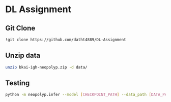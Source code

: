 # DL Assignment


## Git Clone 

```bash
!git clone https://github.com/datht4889/DL-Assignment
```

## Unzip data

```bash
unzip bkai-igh-neopolyp.zip -d data/
```

## Testing

```bash
python -m neopolyp.infer --model [CHECKPOINT_PATH] --data_path [DATA_PATH] --save_path [SAVE_PATH]
```